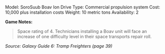 Model: SoroSuub Boav Ion Drive
Type: Commercial propulsion system
Cost: 10,000 plus installation costs
Weight: 10 metric tons
Availability: 2

**Game Notes:** 
> Space rating of 4. Technicians installing a Boav unit will face an increase of one difficulty level in their space transports repair roll.

*Source: Galaxy Guide 6: Tramp Freighters (page 39)*